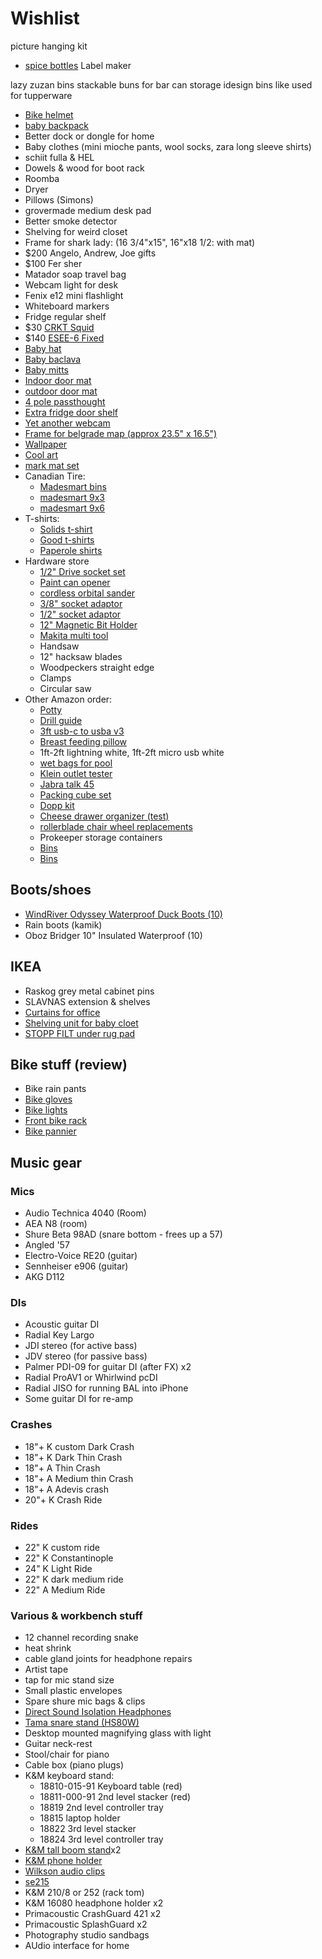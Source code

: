 # Wishlist

picture hanging kit

- [spice bottles](https://www.amazon.com/Aozita-Glass-Spice-Jars-Bottles/dp/B072N4Y9XY#customerReviews)
Label maker

lazy zuzan bins
stackable buns for bar
can storage
idesign bins like used for tupperware 


- [Bike helmet](https://www.redbike.ca/product/giro-timberwolf-284879-1.htm)
- [baby backpack](https://www.thelasthunt.com/products/fjallraven-raven-mini-7l-backpack-llll-fjr-26050)
- Better dock or dongle for home
- Baby clothes (mini mioche pants, wool socks, zara long sleeve shirts)
- schiit fulla & HEL
- Dowels & wood for boot rack
- Roomba
- Dryer
- Pillows (Simons)
- grovermade medium desk pad
- Better smoke detector
- Shelving for weird closet
- Frame for shark lady: (16 3/4"x15", 16"x18 1/2: with mat)
- $200 Angelo, Andrew, Joe gifts
- $100 Fer sher
- Matador soap travel bag
- Webcam light for desk
- Fenix e12 mini flashlight
- Whiteboard markers
- Fridge regular shelf
- $30 [CRKT Squid](https://www.bladehq.com/item--CRKT-Burnley-Squid-Frame-Lock-Knife--107739)
- $140 [ESEE-6 Fixed](https://www.bladehq.com/cat--ESEE-RC-6--884)
- [Baby hat](https://www.mec.ca/en/product/5037-295/Toaster-Earflap-Hat)
- [Baby baclava](https://www.mec.ca/en/product/5060-506/Starrie-Merino-Balaclava)
- [Baby mitts](https://www.mec.ca/en/product/5037-298/Toasty-Mitts)
- [Indoor door mat](https://www.llbean.ca/shop/Heavyweight-Recycled-Waterhog-Doormat%2C-Plaid/122965.html)
- [outdoor door mat](https://www.llbean.ca/shop/Heavyweight-Recycled-Waterhog-Doormat%2C-Locked-Circles/76924.html)
- [4 pole passthought](https://www.amazon.ca/Nobsound-Microphone-Audio-Switcher-Selector/dp/B07KS2KDWW)
- [Extra fridge door shelf](https://www.reliableparts.ca/product/inv_15152029)
- [Yet another webcam](logitech.com/en-ca/product/hd-pro-webcam-c920)
- [Frame for belgrade map (approx 23.5" x 16.5")](https://www.arttoframe.com/23x15-Satin-White-Frame-picture-frame/FRBW26074?page_type=E)
- [Wallpaper](https://www.chasingpaper.com/wallpaper/whirling-sky/)
- [Cool art](https://www.concealed-art.com/nes-art)
- [mark mat set](https://www.thepepinshop.com/collections/storage-utility/products/mark-mat-set-jungle-3-markers)
- Canadian Tire:
  - [Madesmart bins](https://www.canadiantire.ca/en/pdp/madesmart-classic-storage-basket-grey-1426008p.html#srp)
  - [madesmart 9x3](https://www.canadiantire.ca/en/pdp/madesmart-storage-bin-grey-9-in-x-3-in-1422199p.html#srp)
  - [madesmart 9x6](https://www.canadiantire.ca/en/pdp/madesmart-granite-storage-bin-9-in-x-6-in-1422197p.html#srp)
- T-shirts:
  - [Solids t-shirt](https://solids.bandcamp.com/merch)
  - [Good t-shirts](https://us.kowtowclothing.com/)
  - [Paperole shirts](https://www.paperole.com/)
- Hardware store
  - [1/2" Drive socket set](https://www.homedepot.ca/product/dewalt-1-2-inch-drive-combination-impact-socket-set-23-piece-/1001104069)
  - [Paint can opener](https://www.homedepot.ca/product/bennett-paint-can-opener-metal/1000183133)
  - [cordless orbital sander](https://www.homedepot.ca/product/makita-18v-cordless-random-orbit-sander-tool-only-/1000718274)
  - [3/8" socket adaptor](https://www.homedepot.ca/product/milwaukee-tool-1-4-inch-x-3-8-inch-steel-square-socket-adapter/1000741100)
  - [1/2" socket adaptor](https://www.homedepot.ca/product/dewalt-1-4-inch-hex-to-1-2-inch-square-impact-ready-socket-adapter/1000657751)
  - [12" Magnetic Bit Holder](https://www.homedepot.ca/product/milwaukee-tool-shockwave-12-inch-magnetic-bit-tip-holder/1001011002)
  - [Makita multi tool](https://www.homedepot.ca/product/makita-18v-cordless-multi-tool-tool-only-/1000732264)
  - Handsaw
  - 12" hacksaw blades
  - Woodpeckers straight edge
  - Clamps
  - Circular saw
- Other Amazon order:
  - [Potty](https://www.amazon.ca/dp/B07WX98S5N)
  - [Drill guide](https://www.amazon.ca/Milescraft-1318-DrillMate-Drill-Guide/dp/B014A1Z92I)
  - [3ft usb-c to usba v3](https://www.amazon.ca/Anker-Powerline-Durability-Samsung-Nintendo/dp/B01GN0M6NE/)
  - [Breast feeding pillow](https://www.amazon.ca/My-Brest-Friend-Breastfeeding-Natural/dp/B002IID23Y/)
  - 1ft-2ft lightning white, 1ft-2ft micro usb white
  - [wet bags for pool](https://www.amazon.ca/s?k=wet+bag)
  - [Klein outlet tester](https://www.amazon.ca/Klein-Tools-RT210-Receptacle-Tester/dp/B01AKX8L0M)
  - [Jabra talk 45](https://www.amazon.ca/Jabra-100-99800902-20-Headset-Bluetooth-Smartphones/dp/B07G6HK3WM)
  - [Packing cube set](https://www.amazon.ca/Eagle-Creek-Specter-Compression-Strobe/dp/B00BYFC4Z4/141-6152430-5699605?psc=1)
  - [Dopp kit](https://www.amazon.ca/Kattee-Toiletry-Cosmetic-Organizer-Shaving/dp/B06WW49MRW)
  - [Cheese drawer organizer (test)](https://www.amazon.ca/InterDesign-Refrigerator-Freezer-Storage-Organizer/dp/B003JHRGGW)
  - [rollerblade chair wheel replacements](https://www.amazon.ca/MotionGrey-Rollerblade-Replacement-Replacing-Universal/dp/B07WJCTH4P/)
  - Prokeeper storage containers
  - [Bins](https://www.amazon.ca/Plastic-Kitchen-Cabinet-Refrigerator-Freezer/dp/B0894JQ5KP)
  - [Bins](https://www.amazon.ca/mDesign-Plastic-Kitchen-Refrigerator-Organizer/dp/B07F9DHVZ8)

## Boots/shoes

- [WindRiver Odyssey Waterproof Duck Boots (10)](https://www.marks.com/en/windriver-mens-odyssey-waterproof-duck-boots-103219.html)
- Rain boots (kamik)
- Oboz Bridger 10" Insulated Waterproof (10)

## IKEA

- Raskog grey metal cabinet pins
- SLAVNAS extension & shelves
- [Curtains for office](https://www.ikea.com/ca/en/p/borghild-sheer-curtains-1-pair-white-00291297/)
- [Shelving unit for baby cloet](https://www.ikea.com/ca/en/p/bror-shelving-unit-black-s89276463/)
- [STOPP FILT under rug pad](https://www.ikea.com/ca/en/p/stopp-filt-rug-underlay-with-anti-slip-90132261/)

## Bike stuff (review)

- Bike rain pants
- [Bike gloves](https://www.cyclingweekly.com/group-tests/the-best-winter-cycling-gloves-6216)
- [Bike lights](https://www.cyclingweekly.com/group-tests/cycling-lights-buyers-guide-141811)
- [Front bike rack](https://www.primeauvelo.com/en/journey-dlx-lowrider-front-rack-22171-0011625.html)
- [Bike pannier](https://www.twowheelgear.com/collections/panniers/products/pannier-backpack-convertible-lite-and-plus?variant=31656254963772)

## Music gear

### Mics

- Audio Technica 4040 (Room)
- AEA N8 (room)
- Shure Beta 98AD (snare bottom - frees up a 57)
- Angled '57
- Electro-Voice RE20 (guitar)
- Sennheiser e906 (guitar)
- AKG D112

### DIs

- Acoustic guitar DI
- Radial Key Largo
- JDI stereo (for active bass)
- JDV stereo (for passive bass)
- Palmer PDI-09 for guitar DI (after FX) x2
- Radial ProAV1 or Whirlwind pcDI
- Radial JISO for running BAL into iPhone
- Some guitar DI for re-amp

### Crashes

- 18"+ K custom Dark Crash
- 18"+ K Dark Thin Crash
- 18"+ A Thin Crash
- 18"+ A Medium thin Crash
- 18"+ A Adevis crash
- 20"+ K Crash Ride

### Rides

- 22" K custom ride
- 22" K Constantinople
- 24" K Light Ride
- 22" K dark medium ride
- 22" A Medium Ride

### Various & workbench stuff

- 12 channel recording snake
- heat shrink
- cable gland joints for headphone repairs
- Artist tape
- tap for mic stand size
- Small plastic envelopes
- Spare shure mic bags & clips
- [Direct Sound Isolation Headphones](https://www.extremeheadphones.com/product-page/ex29-plus)
- [Tama snare stand (HS80W)](https://www.timpano-percussion.com/us/pied-de-caisse-claire-tama-roadpro-hs80w.html?id=43102689)
- Desktop mounted magnifying glass with light
- Guitar neck-rest
- Stool/chair for piano
- Cable box (piano plugs)
- K&M keyboard stand:
  - 18810-015-91 Keyboard table (red)
  - 18811-000-91 2nd level stacker (red)
  - 18819 2nd level controller tray
  - 18815 laptop holder
  - 18822 3rd level stacker
  - 18824 3rd level controller tray
- [K&M tall boom stand](http://www.economik.com/km/21021-black/)x2
- [K&M phone holder](https://www.amazon.ca/dp/B00AF65OBE?tag=marcpric08-21)
- [Wilkson audio clips](https://www.soundonsound.com/reviews/wilkinson-audio-mic-clips)
- [se215](https://www.shure.com/en-US/products/earphones/se215)
- K&M 210/8 or 252 (rack tom)
- K&M 16080 headphone holder x2
- Primacoustic CrashGuard 421 x2
- Primacoustic SplashGuard x2
- Photography studio sandbags
- AUdio interface for home
